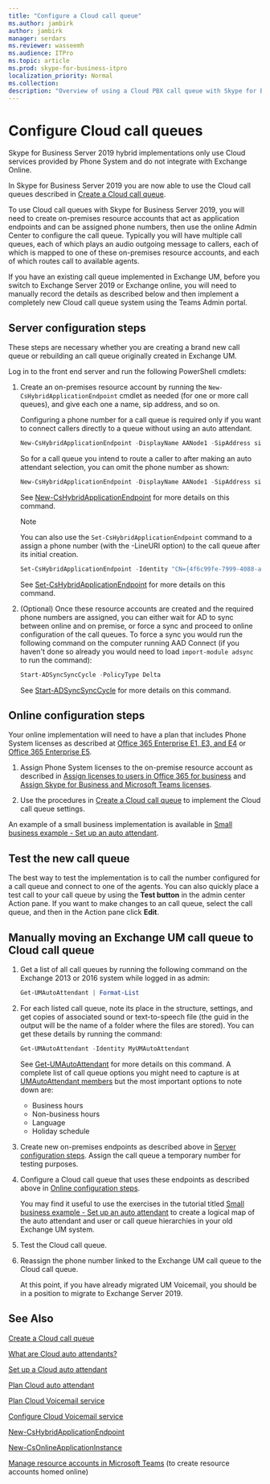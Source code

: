 ```yaml
---
title: "Configure a Cloud call queue"
ms.author: jambirk
author: jambirk
manager: serdars 
ms.reviewer: wasseemh
ms.audience: ITPro
ms.topic: article
ms.prod: skype-for-business-itpro
localization_priority: Normal
ms.collection: 
description: "Overview of using a Cloud PBX call queue with Skype for Business Server 2019."
---
```


# Configure Cloud call queues

Skype for Business Server 2019 hybrid implementations only use Cloud services provided by Phone System and do not integrate with Exchange Online.

In Skype for Business Server 2019 you are now able to use the Cloud call queues described in [Create a Cloud call queue](/MicrosoftTeams/create-a-phone-system-call-queue.md).

To use Cloud call queues with Skype for Business Server 2019, you will need to create on-premises resource accounts that act as application endpoints and can be assigned phone numbers, then use the online Admin Center to configure the call queue. Typically you will have multiple call queues, each of which plays an audio outgoing message to callers, each of which is mapped to one of these on-premises resource accounts, and each of which routes call to available agents.

If you have an existing call queue implemented in Exchange UM, before you switch to Exchange Server 2019 or Exchange online, you will need to manually record the details as described below and then implement a completely new Cloud call queue system using the Teams Admin portal.

## Server configuration steps

These steps are necessary whether you are creating a brand new call queue or rebuilding an call queue originally created in Exchange UM.

Log in to the front end server and run the following PowerShell cmdlets:

1. Create an on-premises resource account by running the `New-CsHybridApplicationEndpoint` cmdlet as needed (for one or more call queues), and give each one a name, sip address, and so on.

    Configuring a phone number for a call queue is required only if you want to connect callers directly to a queue without using an auto attendant.

    ``` Powershell
    New-CsHybridApplicationEndpoint -DisplayName AANode1 -SipAddress sip:aanode1@litwareinc.com -OU "ou=Redmond,dc=litwareinc,dc=com" -LineURI tel:+14255550100
    ```

    So for a call queue you intend to route a caller to after making an auto attendant selection, you can omit the phone number as shown:

    ``` Powershell
    New-CsHybridApplicationEndpoint -DisplayName AANode1 -SipAddress sip:aanode1@litwareinc.com -OU "ou=Redmond,dc=litwareinc,dc=com"
    ```

    See [New-CsHybridApplicationEndpoint](https://docs.microsoft.com/en-us/powershell/module/skype/new-cshybridapplicationendpoint?view=skype-ps) for more details on this command.

    > [!NOTE]
    > You can also use the `Set-CsHybridApplicationEndpoint` command to a assign a phone number (with the -LineURI option) to the call queue after its initial creation.

    ``` Powershell
    Set-CsHybridApplicationEndpoint -Identity "CN={4f6c99fe-7999-4088-ac4d-e88e0b3d3820},OU=Redmond,DC=litwareinc,DC=com" -DisplayName AANode1 -LineURI tel:+14255550100
    ```

    See [Set-CsHybridApplicationEndpoint](https://docs.microsoft.com/en-us/powershell/module/skype/set-cshybridapplicationendpoint?view=skype-ps) for more details on this command.

2. (Optional) Once these resource accounts are created and the required phone numbers are assigned, you can either wait for AD to sync between online and on premise, or force a sync and proceed to online configuration of the call queues. To force a sync you would run the following command on the computer running AAD Connect (if you haven't done so already you would need to load `import-module adsync` to run the command):

    ``` Powershell
    Start-ADSyncSyncCycle -PolicyType Delta
    ```

    See [Start-ADSyncSyncCycle](https://docs.microsoft.com/en-us/azure/active-directory/connect/active-directory-aadconnectsync-feature-scheduler) for more details on this command.

## Online configuration steps

Your online implementation will need to have a plan that includes Phone System licenses as described at [Office 365 Enterprise E1, E3, and E4](/skypeforbusiness/skype-for-business-and-microsoft-teams-add-on-licensing/license-options-based-on-your-plan/office-365-enterprise-e1-e3-e4) or [Office 365 Enterprise E5](/skypeforbusiness/skype-for-business-and-microsoft-teams-add-on-licensing/license-options-based-on-your-plan/office-365-enterprise-e5-with-audio-conferencing).

1. Assign Phone System licenses to the on-premise resource account as described in  [Assign licenses to users in Office 365 for business](https://docs.microsoft.com/en-us/office365/admin/subscriptions-and-billing/assign-licenses-to-users?view=o365-worldwide) and [Assign Skype for Business and Microsoft Teams licenses](/skypeforbusiness/skype-for-business-and-microsoft-teams-add-on-licensing/assign-skype-for-business-and-microsoft-teams-licenses).

2. Use the procedures in [Create a Cloud call queue](/MicrosoftTeams/create-a-phone-system-call-queue.md) to implement the Cloud call queue settings.  

An example of a small business implementation is available in  [Small business example - Set up an auto attendant](/SkypeForBusiness/what-is-phone-system-in-office-365/tutorial-org-aa.yml).

## Test the new call queue

The best way to test the implementation is to call the number configured for a call queue and connect to one of the agents. You can also quickly place a test call to your call queue by using the **Test button** in the admin center Action pane. If you want to make changes to an call queue, select the call queue, and then in the Action pane click **Edit**.

## Manually moving an Exchange UM call queue to Cloud call queue

1. Get a list of all call queues by running the following command on the Exchange 2013 or 2016 system while logged in as admin:

    ``` Powershell
    Get-UMAutoAttendant | Format-List
    ```

2. For each listed call queue, note its place in the structure, settings, and get copies of associated sound or text-to-speech file (the guid in the output will be the name of a folder where the files are stored). You can get these details by running the command:

    ``` Powershell
    Get-UMAutoAttendant -Identity MyUMAutoAttendant
    ```

    See [Get-UMAutoAttendant](https://docs.microsoft.com/en-us/powershell/module/exchange/unified-messaging/get-umautoattendant?view=exchange-ps) for more details on this command. A complete list of call queue options you might need to capture is at [UMAutoAttendant members](https://msdn.microsoft.com/en-us/library/microsoft.exchange.data.directory.systemconfiguration.umautoattendant_members.aspx) but the most important options to note down are:

    - Business hours
    - Non-business hours
    - Language
    - Holiday schedule

3. Create new on-premises endpoints as described above in [Server configuration steps](#server-configuration-steps).
   Assign the call queue a temporary number for testing purposes.

4. Configure a Cloud call queue that uses these endpoints as described above in [Online configuration steps](#online-configuration-steps).

   You may find it useful to use the exercises in the tutorial titled [Small business example - Set up an auto attendant](/SkypeForBusiness/what-is-phone-system-in-office-365/tutorial-org-aa.yml) to create a logical map of the auto attendant and user or call queue hierarchies in your old Exchange UM system.
5. Test the Cloud call queue.
6. Reassign the phone number linked to the Exchange UM call queue to the Cloud call queue.  

   At this point, if you have already migrated UM Voicemail, you should be in a position to migrate to Exchange Server 2019.

## See Also

[Create a Cloud call queue](/MicrosoftTeams/create-a-phone-system-call-queue.md)

[What are Cloud auto attendants?](/MicrosoftTeams/what-are-phone-system-auto-attendants.md)

[Set up a Cloud auto attendant](/SkypeForBusiness/what-is-phone-system-in-office-365/set-up-a-phone-system-auto-attendant.md)

[Plan Cloud auto attendant](plan-cloud-auto-attendant.md)

[Plan Cloud Voicemail service](plan-cloud-voicemail.md)

[Configure Cloud Voicemail service](configure-cloud-voicemail.md)

[New-CsHybridApplicationEndpoint](https://docs.microsoft.com/powershell/module/skype/new-cshybridapplicationendpoint?view=skype-ps)

[New-CsOnlineApplicationInstance](https://docs.microsoft.com/powershell/module/skype/new-csonlineapplicationinstance?view=skype-ps)

[Manage resource accounts in Microsoft Teams](/MicrosoftTeams/manage-resource-accounts.md)  (to create resource accounts homed online)
